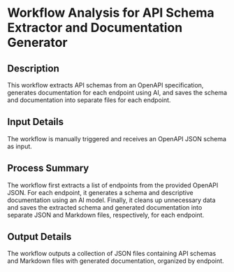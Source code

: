 # Workflow Analysis for API Schema Extractor and Documentation Generator

## Description
This workflow extracts API schemas from an OpenAPI specification, generates documentation for each endpoint using AI, and saves the schema and documentation into separate files for each endpoint.

## Input Details
The workflow is manually triggered and receives an OpenAPI JSON schema as input.

## Process Summary
The workflow first extracts a list of endpoints from the provided OpenAPI JSON. For each endpoint, it generates a schema and descriptive documentation using an AI model. Finally, it cleans up unnecessary data and saves the extracted schema and generated documentation into separate JSON and Markdown files, respectively, for each endpoint.

## Output Details
The workflow outputs a collection of JSON files containing API schemas and Markdown files with generated documentation, organized by endpoint.
